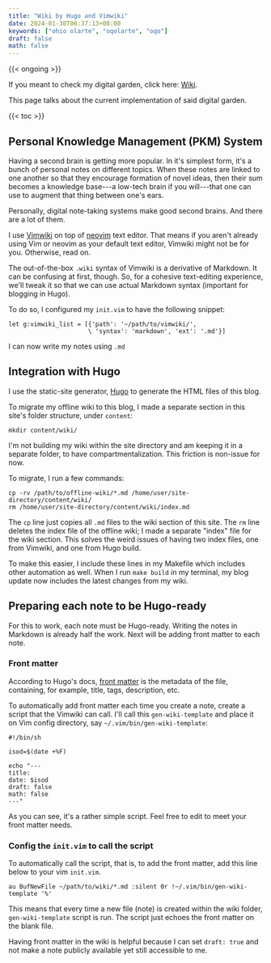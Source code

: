 ```yaml
---
title: "Wiki by Hugo and Vimwiki"
date: 2024-01-30T06:37:13+08:00
keywords: ["ohio olarte", "oqolarte", "oqo"]
draft: false
math: false
---
```

{{< ongoing >}}

If you meant to check my digital garden, click here: [Wiki](/wiki).

This page talks about the current implementation of said digital garden.

{{< toc >}}

## Personal Knowledge Management (PKM) System

Having a second brain is getting more popular.
In it's simplest form, it's a bunch of personal notes on different
topics. When these notes are linked to one another so that they
encourage formation of novel ideas, then their sum becomes a knowledge
base---a low-tech brain if you will---that one can use to augment that thing
between one's ears.

Personally, digital note-taking systems make good second brains.
And there are a lot of them.

I use [Vimwiki](https://vimwiki.github.io/) on top of
[neovim](https://neovim.io) text editor.
That means if you aren't already using Vim or neovim as your default
text editor, Vimwiki might not be for you.
Otherwise, read on.

The out-of-the-box `.wiki` syntax of Vimwiki is a derivative of
Markdown. It can be confusing at first, though. So, for a cohesive
text-editing experience, we'll tweak it so that we can use actual
Markdown syntax (important for blogging in Hugo).

To do so, I configured my `init.vim` to have the
following snippet:

```
let g:vimwiki_list = [{'path': '~/path/to/vimwiki/',
                      \ 'syntax': 'markdown', 'ext': '.md'}]
```

I can now write my notes using `.md`

## Integration with Hugo

I use the static-site generator, [Hugo](https://gohugo.io) to generate
the HTML files of this blog.

To migrate my offline wiki to this blog, I made a separate section in this
site's folder structure, under `content`:

```
mkdir content/wiki/
```

I'm not building my wiki within the site directory and am keeping it in
a separate folder, to have compartmentalization. This friction is
non-issue for now.

To migrate, I run a few commands:

```
cp -rv /path/to/offline-wiki/*.md /home/user/site-directory/content/wiki/
rm /home/user/site-directory/content/wiki/index.md
```

The `cp` line just copies all `.md` files to the wiki section of this
site. The `rm` line deletes the index file of the offline wiki; I made a
separate "index" file for the wiki section. This solves the weird issues
of having two index files, one from Vimwiki, and one from Hugo build.

To make this easier, I include these lines in my Makefile which includes
other automation as well. When I run `make build` in my terminal, my
blog update now includes the latest changes from my wiki.

## Preparing each note to be Hugo-ready

For this to work, each note must be Hugo-ready. Writing the notes in
Markdown is already half the work. Next will be adding front matter to
each note.

### Front matter

According to Hugo's docs, [front matter](https://gohugo.io/content-management/front-matter/) is the
metadata of the file, containing, for example, title, tags, description,
etc.

To automatically add front matter each time you create a note, create a
script that the Vimwiki can call. I'll call this `gen-wiki-template` and
place it on Vim config directory, say `~/.vim/bin/gen-wiki-template`:

```
#!/bin/sh

isod=$(date +%F)

echo "---
title:
date: $isod
draft: false
math: false
---"
```

As you can see, it's a rather simple script. Feel free to edit to meet
your front matter needs.

### Config the `init.vim` to call the script

To automatically call the script, that is, to add the
front matter, add this line below to your vim `init.vim`.

```
au BufNewFile ~/path/to/wiki/*.md :silent 0r !~/.vim/bin/gen-wiki-template '%'
```

This means that every time a new file (note) is created within the wiki
folder, `gen-wiki-template` script is run. The script just echoes the
front matter on the blank file.

Having front matter in the wiki is helpful because I can set `draft: true` and not
make a note publicly available yet still accessible to me.
